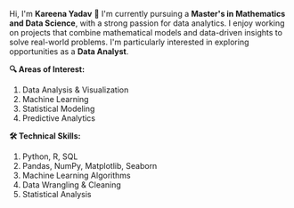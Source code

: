 Hi, I'm **Kareena Yadav** 👋
I'm currently pursuing a **Master's in Mathematics and Data Science**, with a strong passion for data analytics. 
I enjoy working on projects that combine mathematical models and data-driven insights to solve real-world problems. 
I'm particularly interested in exploring opportunities as a **Data Analyst**.

**🔍 Areas of Interest:**
1. Data Analysis & Visualization
2. Machine Learning
3. Statistical Modeling
4. Predictive Analytics

**🛠 Technical Skills:**
1. Python, R, SQL
2. Pandas, NumPy, Matplotlib, Seaborn
3. Machine Learning Algorithms
4. Data Wrangling & Cleaning
5. Statistical Analysis

<!---
kareena15/kareena15 is a ✨ special ✨ repository because its `README.md` (this file) appears on your GitHub profile.
You can click the Preview link to take a look at your changes.
--->
